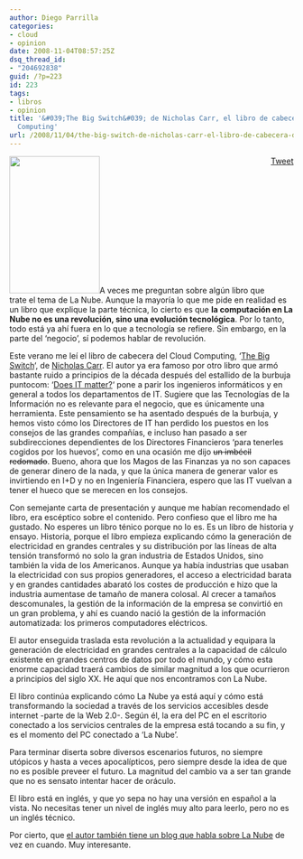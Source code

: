 ```yaml
---
author: Diego Parrilla
categories:
- cloud
- opinion
date: 2008-11-04T08:57:25Z
dsq_thread_id:
- "204692838"
guid: /?p=223
id: 223
tags:
- libros
- opinion
title: '&#039;The Big Switch&#039; de Nicholas Carr, el libro de cabecera del Cloud
  Computing'
url: /2008/11/04/the-big-switch-de-nicholas-carr-el-libro-de-cabecera-del-cloud-computing/
---
```


<div style="float: right; margin-left: 10px;">
  <a href="https://twitter.com/share" class="twitter-share-button" data-via="nubeblog" data-hashtags="libros,opinion" data-count="vertical" data-url="/2008/11/04/the-big-switch-de-nicholas-carr-el-libro-de-cabecera-del-cloud-computing/">Tweet</a>
</div>

[<img class="alignright size-full wp-image-224" title="bigswitchcover2thumb" src="/wp-content/uploads/bigswitchcover2thumb.jpg" alt="" width="160" height="243" />](/wp-content/uploads/bigswitchcover2thumb.jpg)A veces me preguntan sobre algún libro que trate el tema de La Nube. Aunque la mayoría lo que me pide en realidad es un libro que explique la parte técnica, lo cierto es que **la computación en La Nube no es una revolución, sino una evolución tecnológica**. Por lo tanto, todo está ya ahí fuera en lo que a tecnología se refiere. Sin embargo, en la parte del &#8216;negocio&#8217;, sí podemos hablar de revolución. 

Este verano me leí el libro de cabecera del Cloud Computing, &#8216;[The Big Switch](http://www.nicholasgcarr.com/bigswitch/)&#8216;, de [Nicholas Carr](http://www.nicholasgcarr.com/). El autor ya era famoso por otro libro que armó bastante ruido a principios de la década después del estallido de la burbuja puntocom: &#8216;[Does IT matter?](http://www.nicholasgcarr.com/doesitmatter.html)&#8216; pone a parir los ingenieros informáticos y en general a todos los departamentos de IT. Sugiere que las Tecnologías de la Información no es relevante para el negocio, que es únicamente una herramienta. Este pensamiento se ha asentado después de la burbuja, y hemos visto cómo los Directores de IT han perdido los puestos en los consejos de las grandes compañías, e incluso han pasado a ser subdirecciones dependientes de los Directores Financieros &#8216;para tenerles cogidos por los huevos&#8217;, como en una ocasión me dijo <span style="text-decoration: line-through;">un imbécil redomado</span>. Bueno, ahora que los Magos de las Finanzas ya no son capaces de generar dinero de la nada, y que la única manera de generar valor es invirtiendo en I+D y no en Ingeniería Financiera, espero que las IT vuelvan a tener el hueco que se merecen en los consejos.

Con semejante carta de presentación y aunque me habían recomendado el libro, era escéptico sobre el contenido. Pero confieso que el libro me ha gustado. No esperes un libro ténico porque no lo es. Es un libro de historia y ensayo. Historia, porque el libro empieza explicando cómo la generación de electricidad en grandes centrales y su distribución por las líneas de alta tensión transformó no solo la gran industria de Estados Unidos, sino también la vida de los Americanos. Aunque ya había industrias que usaban la electricidad con sus propios generadores, el acceso a electricidad barata y en grandes cantidades abarató los costes de producción e hizo que la industria aumentase de tamaño de manera colosal. Al crecer a tamaños descomunales, la gestión de la información de la empresa se convirtió en un gran problema, y ahí es cuando nació la gestión de la información automatizada: los primeros computadores eléctricos.

El autor enseguida traslada esta revolución a la actualidad y equipara la generación de electricidad en grandes centrales a la capacidad de cálculo existente en grandes centros de datos por todo el mundo, y cómo esta enorme capacidad traerá cambios de similar magnitud a los que ocurrieron a principios del siglo XX. He aquí que nos encontramos con La Nube.

El libro continúa explicando cómo La Nube ya está aquí y cómo está transformando la sociedad a través de los servicios accesibles desde internet -parte de la Web 2.0-. Según él, la era del PC en el escritorio conectado a los servicios centrales de la empresa está tocando a su fin, y es el momento del PC conectado a &#8216;La Nube&#8217;.

Para terminar diserta sobre diversos escenarios futuros, no siempre utópicos y hasta a veces apocalípticos, pero siempre desde la idea de que no es posible preveer el futuro. La magnitud del cambio va a ser tan grande que no es sensato intentar hacer de oráculo.

El libro está en inglés, y que yo sepa no hay una versión en español a la vista. No necesitas tener un nivel de inglés muy alto para leerlo, pero no es un inglés técnico.

Por cierto, que [el autor también tiene un blog que habla sobre La Nube](http://www.roughtype.com/) de vez en cuando. Muy interesante.
